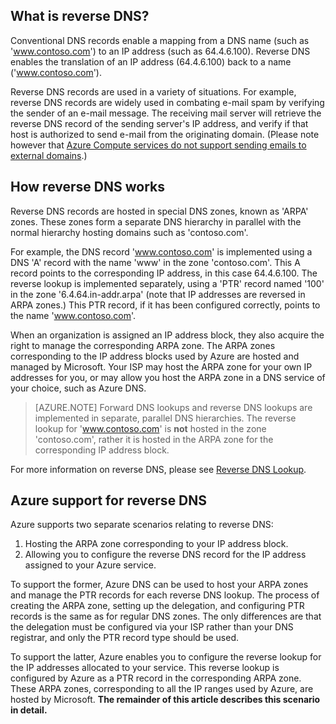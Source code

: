 ## What is reverse DNS?

Conventional DNS records enable a mapping from a DNS name (such as 'www.contoso.com') to an IP address (such as 64.4.6.100).  Reverse DNS enables the translation of an IP address (64.4.6.100) back to a name ('www.contoso.com').

Reverse DNS records are used in a variety of situations. For example, reverse DNS records are widely used in combating e-mail spam by verifying the sender of an e-mail message.  The receiving mail server will retrieve the reverse DNS record of the sending server's IP address, and verify if that host is authorized to send e-mail from the originating domain. (Please note however that [Azure Compute services do not support sending emails to external domains](https://blogs.msdn.microsoft.com/mast/2016/04/04/sending-e-mail-from-azure-compute-resource-to-external-domains/).)

## How reverse DNS works

Reverse DNS records are hosted in special DNS zones, known as 'ARPA' zones.  These zones form a separate DNS hierarchy in parallel with the normal hierarchy hosting domains such as 'contoso.com'.

For example, the DNS record 'www.contoso.com' is implemented using a DNS 'A' record with the name 'www' in the zone 'contoso.com'.  This A record points to the corresponding IP address, in this case 64.4.6.100.  The reverse lookup is implemented separately, using a 'PTR' record named '100' in the zone '6.4.64.in-addr.arpa' (note that IP addresses are reversed in ARPA zones.)  This PTR record, if it has been configured correctly, points to the name 'www.contoso.com'.

When an organization is assigned an IP address block, they also acquire the right to manage the corresponding ARPA zone. The ARPA zones corresponding to the IP address blocks used by Azure are hosted and managed by Microsoft. Your ISP may host the ARPA zone for your own IP addresses for you, or may allow you host the ARPA zone in a DNS service of your choice, such as Azure DNS.

>[AZURE.NOTE] Forward DNS lookups and reverse DNS lookups are implemented in separate, parallel DNS hierarchies. The reverse lookup for 'www.contoso.com' is **not** hosted in the zone 'contoso.com', rather it is hosted in the ARPA zone for the corresponding IP address block.

For more information on reverse DNS, please see [Reverse DNS Lookup](http://en.wikipedia.org/wiki/Reverse_DNS_lookup).

## Azure support for reverse DNS

Azure supports two separate scenarios relating to reverse DNS:

1. Hosting the ARPA zone corresponding to your IP address block.
2. Allowing you to configure the reverse DNS record for the IP address assigned to your Azure service.

To support the former, Azure DNS can be used to host your ARPA zones and manage the PTR records for each reverse DNS lookup.  The process of creating the ARPA zone, setting up the delegation, and configuring PTR records is the same as for regular DNS zones.  The only differences are that the delegation must be configured via your ISP rather than your DNS registrar, and only the PTR record type should be used.

To support the latter, Azure enables you to configure the reverse lookup for the IP addresses allocated to your service.  This reverse lookup is configured by Azure as a PTR record in the corresponding ARPA zone.  These ARPA zones, corresponding to all the IP ranges used by Azure, are hosted by Microsoft. **The remainder of this article describes this scenario in detail.**
